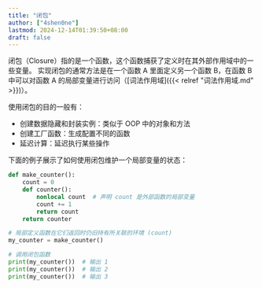 ```yaml
---
title: "闭包"
author: ["4shen0ne"]
lastmod: 2024-12-14T01:39:50+08:00
draft: false
---
```


闭包（Closure）指的是一个函数，这个函数捕获了定义时在其外部作用域中的一些变量。
实现闭包的通常方法是在一个函数 A 里面定义另一个函数 B，在函数 B 中可以对函数 A
的局部变量进行访问（[词法作用域]({{< relref "词法作用域.md" >}})）。

使用闭包的目的一般有：

-   创建数据隐藏和封装实例：类似于 OOP 中的对象和方法
-   创建工厂函数：生成配置不同的函数
-   延迟计算：延迟执行某些操作

下面的例子展示了如何使用闭包维护一个局部变量的状态：

```python
def make_counter():
    count = 0
    def counter():
        nonlocal count  # 声明 count 是外部函数的局部变量
        count += 1
        return count
    return counter

# 局部定义函数在它们返回时仍旧持有所关联的环境 (count)
my_counter = make_counter()

# 调用闭包函数
print(my_counter())  # 输出 1
print(my_counter())  # 输出 2
print(my_counter())  # 输出 3
```
